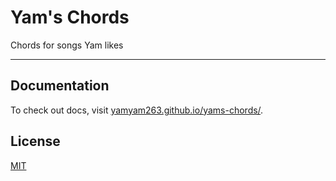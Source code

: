 # Yam's Chords
Chords for songs Yam likes

---

## Documentation

To check out docs, visit [yamyam263.github.io/yams-chords/](https://yamyam263.github.io/yams-chords/).

## License

[MIT](LICENSE)
